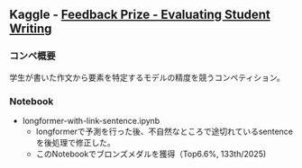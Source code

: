 ## Kaggle - [Feedback Prize - Evaluating Student Writing](https://www.kaggle.com/competitions/feedback-prize-2021)
### コンペ概要
学生が書いた作文から要素を特定するモデルの精度を競うコンペティション。
### Notebook
- longformer-with-link-sentence.ipynb
  - longformerで予測を行った後、不自然なところで途切れているsentenceを後処理で修正した。
  - このNotebookでブロンズメダルを獲得（Top6.6%, 133th/2025)
